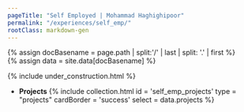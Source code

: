 ```yaml
---
pageTitle: "Self Employed | Mohammad Haghighipoor" 
permalink: "/experiences/self_emp/"
rootClass: markdown-gen
---
```


{% assign docBasename = page.path | split:'/' | last | split: '.' | first %}          
{% assign data = site.data[docBasename] %}

{% include under_construction.html %}

- **Projects**
{% include collection.html 
        id = 'self_emp_projects'
        type = "projects"
        cardBorder = 'success'
        select = data.projects
    %}